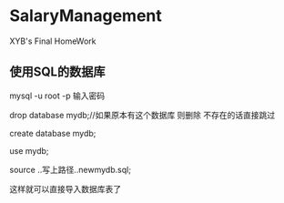 # SalaryManagement

XYB's Final HomeWork

## 使用SQL的数据库

mysql -u root -p 输入密码

drop database mydb;//如果原本有这个数据库 则删除 不存在的话直接跳过

create database mydb;

use mydb;

source ..写上路径..newmydb.sql;

这样就可以直接导入数据库表了
